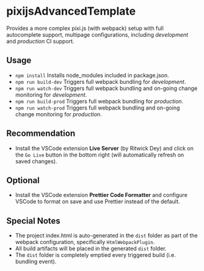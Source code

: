 # pixijsAdvancedTemplate

Provides a more complex pixi.js (with webpack) setup with full autocomplete support, multipage configurations, including _development_ and _production_ CI support.

## Usage

- `npm install` Installs node_modules included in package.json.
- `npm run build-dev` Triggers full webpack bundling for _development_.
- `npm run watch-dev` Triggers full webpack bundling and on-going change monitoring for _development_.
- `npm run build-prod` Triggers full webpack bundling for _production_.
- `npm run watch-prod` Triggers full webpack bundling and on-going change monitoring for _production_.

## Recommendation

- Install the VSCode extension **Live Server** (by Ritwick Dey) and click on the `Go Live` button in the bottom right (will automatically refresh on saved changes).

## Optional

- Install the VSCode extension **Prettier Code Formatter** and configure VSCode to format on save and use Prettier instead of the default.

## Special Notes

- The project index.html is auto-generated in the `dist` folder as part of the webpack configuration, specifically `HtmlWebpackPlugin`.
- All build artifacts will be placed in the generated `dist` folder.
- The `dist` folder is completely emptied every triggered build (i.e. bundling event).
